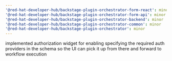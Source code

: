 ```yaml
---
'@red-hat-developer-hub/backstage-plugin-orchestrator-form-react': minor
'@red-hat-developer-hub/backstage-plugin-orchestrator-form-api': minor
'@red-hat-developer-hub/backstage-plugin-orchestrator-backend': minor
'@red-hat-developer-hub/backstage-plugin-orchestrator-common': minor
'@red-hat-developer-hub/backstage-plugin-orchestrator': minor
---
```


implemented authorization widget for enabling specifying the required auth providers in the schema so the UI can pick it up from there and forward to workflow execution
